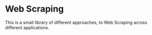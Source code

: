 
# Web Scraping

This is a small library of different approaches,
to Web Scraping across different applications.


